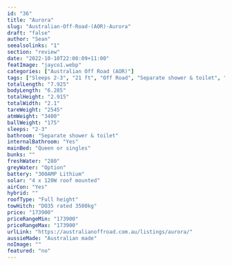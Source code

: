 ```yaml
---
id: "36"
title: "Aurora"
slug: "Australian-Off-Road-(AOR)-Aurora"
draft: "false"
author: "Sean"
seealsolinks: "1"
section: "review"
date: "2022-10-10T22:00:09+11:00"
featImage: "jayco1.webp"
categories: ["Australian Off Road (AOR)"]
tags: ["Sleeps 2-3", "21 ft", "Off Road", "Separate shower & toilet", "Full height", "Over 100k"]
totalLength: "7.925"
bodyLength: "6.285"
totalHeight: "2.915"
totalWidth: "2.1"
tareWeight: "2545"
atmWeight: "3400"
ballWeight: "175"
sleeps: "2-3"
bathroom: "Separate shower & toilet"
internalBathroom: "Yes"
mainBed: "Queen or singles"
bunks: ""
freshWater: "280"
greyWater: "Option"
battery: "300AMP Lithium"
solar: "4 x 120W roof mounted"
airCon: "Yes"
hybrid: ""
roofType: "Full height"
towHitch: "DO35 rated 3500kg"
price: "173900"
priceRangeMin: "173900"
priceRangeMax: "173900"
urlLink: "https://australianoffroad.com.au/listings/aurora/"
aussieMade: "Australian made"
noImage: ""
featured: "no"
---
```

